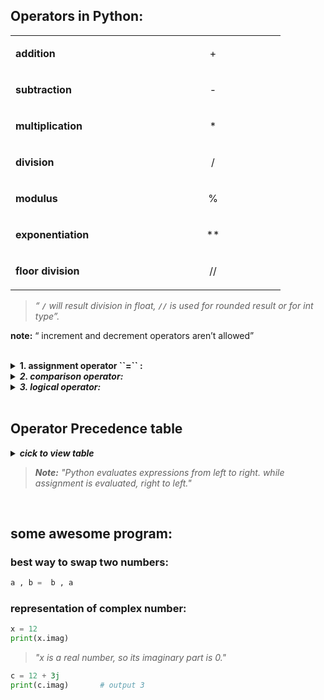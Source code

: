## Operators in Python:
<table >
<tr>
<td width=200 >
	
**addition**			
</td>
<td width=200 align=center>
+
</td>
</tr>
<tr>
<td>
	
**subtraction**
</td>
<td align=center>
-
</td>
</tr>
<tr>
<td>
	
**multiplication**		
</td>
<td align=center>
*
</td>
</tr>
<tr>
<td>
	
**division**			
</td>
<td align=center>
/
</td>
</tr>
<tr>
<td>
	
**modulus**
</td>
<td align=center>
%
</td>
</tr>
<tr>
<td>
	
**exponentiation**
</td>
<td align=center>
**
</td>
</tr>
<tr>
<td>
	
**floor division**
</td>
<td align=center>
//
</td>
</tr>
</table>

>  _“ **``/``** will result division in float, **``//``** is used for rounded result or for int type”._

**note:** “ increment and decrement operators aren’t allowed”

<br/>

<details>
<summary><b> 1. assignment operator  ``=``  :</b> </summary>
<p>
	
**example:**
```python
x=y
```
> **note:** ``x = y``   _"won’t copy y to x, it mean id(x) = id(y) , but if you modify x it will create a copy and modify to that location."_
<br> &nbsp; &nbsp; &nbsp; &nbsp; &nbsp; _"we can use it as ``x = y.copy()`` since, x=y will only set id of y to x . &nbsp; **copy()** create a copy of y to x._

<br/>
	
<b><em> augmented assignment operator: </b></em>
<p>
<table>
<tr>
<td width=200 align=center>
	+=
</td>
</tr>
<tr>
<td align=center>
	-=
</td>
</tr>
<tr>
<td align=center>
	*=
</td>
<tr>
<td align=center>
	/=
</td>
</tr>
<tr>
<td align=center>
	%=
</td>
</tr>
</table>
</p>
<br/>
</details>
	

<details>
	<summary> <b><em> 2. comparison operator: </em></b> </summary>
<p>

> "returns either True or False based on the condition applied to."
<table>
<tr>
<td width=200 align="center">
	>
</td>
</tr>
<tr>
<td align="center">
	<
</td>
</tr>
<tr>
<td align="center">
	==
</td>
</tr>
<tr>
<td align="center">
	!=
</td>
</tr>
<tr>
<td align="center">
	>=
</td>
</tr>
<tr>
<td align="center">
	<=
</td>
</tr>
</table>
</p>	
<br/>
</details>	

<details>
	<summary><b><em>  3. logical operator: </em></b></summary>
<p>
	
<table>
<tr>
<td>
	
**Operators**
</td>
<td>
	
**Description**	
</td>
</tr>
<tr>
<td>
	
**and**
</td>
<td>

</td>
</tr>
<tr>
<td>
	
**or**
</td>
<td>

</td>
</tr>
<tr>
<td>
	
**not**
</td>
<td>

</td>
</tr>
</table>
	
<br> **example:**
```python	
not(a)
```
</p>
<br/>
</details>

<br/>


## Operator Precedence table
<details>
<summary><b><em> cick to view table </b></em> </summary>
<p>
	
<table align=center>
<tbody>
<tr>
<td width="400">
<p><strong>Operator</strong></p>
</td>
<td width="500">
<p><strong>Description</strong></p>
</td>
</tr>
<tr>
<td >
<p>(expressions...),[expressions...], {key: value...}, {expressions...}</p>
</td>
<td >
<p>Binding or parenthesized expression, list display, dictionary display, set display</p>
</td>
</tr>
<tr>
<td >
<p>x[index], x[index:index], x(arguments...), x.attribute</p>
</td>
<td >
<p>Subscription, slicing, call, attribute reference</p>
</td>
</tr>
<tr>
<td >
<p><a href="https://docs.python.org/3/reference/expressions.html#await">await</a> x</p>
</td>
<td >
<p>Await expression</p>
</td>
</tr>
<tr>
<td >
<p>**</p>
</td>
<td >
<p>Exponentiation</p>
</td>
</tr>
<tr>
<td >
<p>+x, -x, ~x</p>
</td>
<td >
<p>Positive, negative, bitwise NOT</p>
</td>
</tr>
<tr>
<td >
<p>*, @, /, //, %</p>
</td>
<td >
<p>Multiplication, matrix multiplication, division, floor division, remainder</p>
</td>
</tr>
<tr>
<td >
<p>+, -</p>
</td>
<td >
<p>Addition and subtraction</p>
</td>
</tr>
<tr>
<td >
<p>&lt;&lt;, &gt;&gt;</p>
</td>
<td >
<p>Shifts</p>
</td>
</tr>
<tr>
<td >
<p>&amp;</p>
</td>
<td >
<p>Bitwise AND</p>
</td>
</tr>
<tr>
<td >
<p>^</p>
</td>
<td >
<p>Bitwise XOR</p>
</td>
</tr>
<tr>
<td >
<p>|</p>
</td>
<td >
<p>Bitwise OR</p>
</td>
</tr>
<tr>
<td >
<p><a href="https://docs.python.org/3/reference/expressions.html#in">in</a>, <a href="https://docs.python.org/3/reference/expressions.html#not-in">not</a> <a href="https://docs.python.org/3/reference/expressions.html#not-in">in</a>, <a href="https://docs.python.org/3/reference/expressions.html#is">is</a>, <a href="https://docs.python.org/3/reference/expressions.html#is-not">is</a> <a href="https://docs.python.org/3/reference/expressions.html#is-not">not</a>, &lt;, &lt;=, &gt;, &gt;=, !=, ==</p>
</td>
<td >
<p>Comparisons, including membership tests and identity tests</p>
</td>
</tr>
<tr>
<td >
<p><a href="https://docs.python.org/3/reference/expressions.html#not">not</a> x</p>
</td>
<td >
<p>Boolean NOT</p>
</td>
</tr>
<tr>
<td >
<p><a href="https://docs.python.org/3/reference/expressions.html#and">and</a></p>
</td>
<td >
<p>Boolean AND</p>
</td>
</tr>
<tr>
<td >
<p><a href="https://docs.python.org/3/reference/expressions.html#or">or</a></p>
</td>
<td >
<p>Boolean OR</p>
</td>
</tr>
<tr>
<td >
<p><a href="https://docs.python.org/3/reference/expressions.html#if-expr">if</a> &ndash; else</p>
</td>
<td >
<p>Conditional expression</p>
</td>
</tr>
<tr>
<td >
<p><a href="https://docs.python.org/3/reference/expressions.html#lambda">lambda</a></p>
</td>
<td >
<p>Lambda expression</p>
</td>
</tr>
<tr>
<td >
<p>:=</p>
</td>
<td >
<p>Assignment expression</p>
</td>
</tr>
</tbody>
</table>
<strong><em>Note:</em></strong> <strong>( element1 </strong><strong>^</strong><strong> element2 ) </strong><em>means either element1 or element2 but not both.</em></p>
</p>
<br/>
</details>

> ***Note:*** _"Python evaluates expressions from left to right. while assignment is evaluated, right to left."_
<br/>




## some awesome program:

### best way to swap two numbers:       
```python
a , b =  b , a
```

### representation of complex number:
```python
x = 12
print(x.imag)
```
> _"x is a real number, so its imaginary part is 0."_

```python
c = 12 + 3j
print(c.imag)		# output 3
```

<br/>




